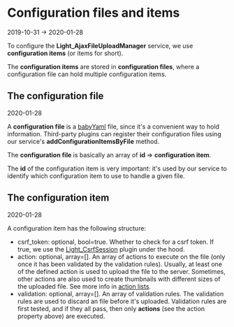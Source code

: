 Configuration files and items
====================
2019-10-31 -> 2020-01-28



To configure the **Light_AjaxFileUploadManager** service, we use **configuration items** (or items for short).

The **configuration items** are stored in **configuration files**, where a configuration file can hold multiple configuration items.






The configuration file
-------------
2020-01-28


A **configuration file** is a [babyYaml](https://github.com/lingtalfi/BabyYaml) file, since it's a convenient way to hold information.
Third-party plugins can register their configuration files using our service's **addConfigurationItemsByFile** method.


The **configuration file** is basically an array of **id** => **configuration item**.

The **id** of the configuration item is very important: it's used by our service to identify which configuration item to use to handle a given file.
 



The configuration item
-------------
2020-01-28


A configuration item has the following structure:

- csrf_token: optional, bool=true. Whether to check for a csrf token.
    If true, we use the [Light_CsrfSession](https://github.com/lingtalfi/Light_CsrfSession) plugin under the hood.
- action: optional, array=[]. An array of actions to execute on the file (only once it has been validated by the validation rules).
    Usually, at least one of the defined action is used to upload the file to the server.
    Sometimes, other actions are also used to create thumbnails with different sizes of the uploaded file.
    See more info in [action lists](https://github.com/lingtalfi/Light_AjaxFileUploadManager/blob/master/doc/pages/action-list.md).  
- validation: optional, array=[]. An array of validation rules. The validation rules are used to discard an file before it's uploaded.
    Validation rules are first tested, and if they all pass, then only **actions** (see the action property above) are executed.
    
    


